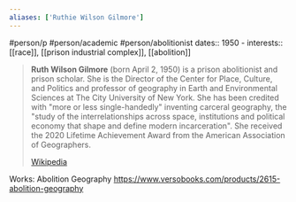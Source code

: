 ```yaml
---
aliases: ['Ruthie Wilson Gilmore']
---
```

#person/p #person/academic #person/abolitionist
dates:: 1950 -
interests:: [[race]], [[prison industrial complex]], [[abolition]]

> **Ruth Wilson Gilmore** (born April 2, 1950) is a prison abolitionist and prison scholar. She is the Director of the Center for Place, Culture, and Politics and professor of geography in Earth and Environmental Sciences at The City University of New York. She has been credited with "more or less single-handedly" inventing carceral geography, the "study of the interrelationships across space, institutions and political economy that shape and define modern incarceration". She received the 2020 Lifetime Achievement Award from the American Association of Geographers.
>
> [Wikipedia](https://en.wikipedia.org/wiki/Ruth%20Wilson%20Gilmore)

Works: Abolition Geography
https://www.versobooks.com/products/2615-abolition-geography
